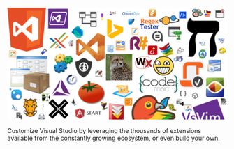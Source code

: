 <properties
	pageTitle="Extensions"
	description="Get specialized tools for any language, framework, or web development scenario."
	slug="extensions"
	keywords="vsix, extensibility, plugins, extensions"
/>

![Extensions](_assets/index-extensions.png)

Customize Visual Studio by leveraging the thousands of 
extensions available from the constantly growing ecosystem, or even build your own. 